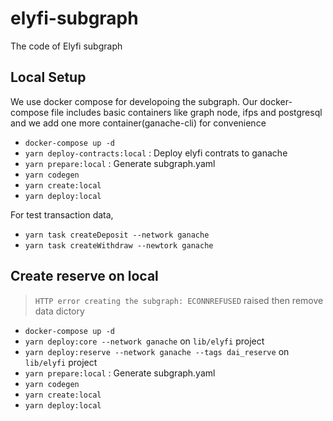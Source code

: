 # elyfi-subgraph

The code of Elyfi subgraph

## Local Setup

We use docker compose for developoing the subgraph.
Our docker-compose file includes basic containers like graph node, ifps and postgresql and we add one more container(ganache-cli) for convenience

- `docker-compose up -d`
- `yarn deploy-contracts:local` : Deploy elyfi contrats to ganache
- `yarn prepare:local` : Generate subgraph.yaml
- `yarn codegen`
- `yarn create:local`
- `yarn deploy:local`

For test transaction data,

- `yarn task createDeposit --network ganache`
- `yarn task createWithdraw --newtork ganache`


## Create reserve on local
> `HTTP error creating the subgraph: ECONNREFUSED` raised then remove data dictory
- `docker-compose up -d`
- `yarn deploy:core --network ganache` on `lib/elyfi` project
- `yarn deploy:reserve --network ganache --tags dai_reserve` on `lib/elyfi` project
- `yarn prepare:local` : Generate subgraph.yaml
- `yarn codegen`
- `yarn create:local`
- `yarn deploy:local`